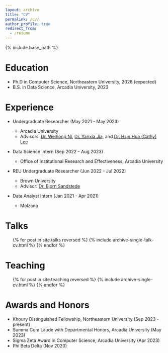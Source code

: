 ```yaml
---
layout: archive
title: "CV"
permalink: /cv/
author_profile: true
redirect_from:
  - /resume
---
```


{% include base_path %}

Education
======
* Ph.D in Computer Science, Northeastern University, 2028 (expected)
* B.S. in Data Science, Arcadia University, 2023

Experience
======
* Undergraduate Researcher (May 2021 - May 2023)
  * Arcadia University
  * Advisors: [Dr. Weihong Ni](https://www.arcadia.edu/faculty-and-staff/weihong-ni/), [Dr. Yanxia Jia](https://www.arcadia.edu/faculty-and-staff/yanxia-jia/), and [Dr. Hsin Hua (Cathy) Lee](https://www.arcadia.edu/faculty-and-staff/cathy-lee/)

* Data Science Intern (Sep 2022 - Aug 2023)
  * Office of Institutional Research and Effectiveness, Arcadia University

* REU Undergraduate Researcher (Jun 2022 - Jul 2022)
  * Brown University
  * Advisor: [Dr. Bjorn Sandstede](https://bjornsandstede.com/about.html)

* Data Analyst Intern (Jan 2021 - Apr 2021)
  * Molzana
    
Talks
======
  <ul>{% for post in site.talks reversed %}
    {% include archive-single-talk-cv.html  %}
  {% endfor %}</ul>
  
Teaching
======
  <ul>{% for post in site.teaching reversed %}
    {% include archive-single-cv.html %}
  {% endfor %}</ul>

Awards and Honors
======
* Khoury Distinguished Fellowship, Northeastern University (Sep 2023 - present)
* Summa Cum Laude with Departmental Honors, Arcadia University (May 2023)
* Sigma Zeta Award in Computer Science, Arcadia University (Apr 2023)
* Phi Beta Delta (Nov 2020)

